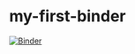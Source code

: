 # my-first-binder

[![Binder](https://mybinder.org/badge_logo.svg)](https://mybinder.org/v2/gh/joshuastough/my-first-binder/HEAD)
